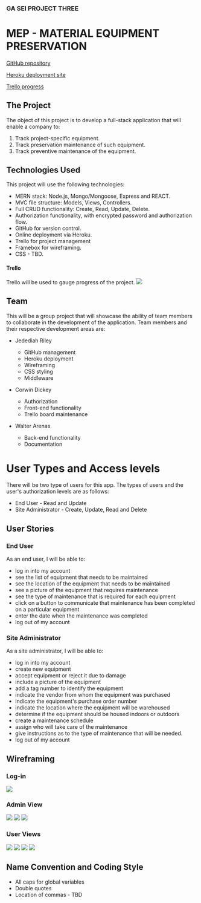 ### GA SEI PROJECT THREE

# MEP - MATERIAL EQUIPMENT PRESERVATION

[GitHub repository](https://github.com/jedediahriley/project_three)

[Heroku deployment site](https://dashboard.heroku.com/apps)

[Trello progress](https://trello.com/b/VFyqkoXg/kanban-board)

## The Project
The object of this project is to develop a full-stack application that will enable a company to:
1. Track project-specific equipment.
2. Track preservation maintenance of such equipment.
3. Track preventive maintenance of the equipment.

## Technologies Used
This project will use the following technologies:

- MERN stack: Node.js, Mongo/Mongoose, Express and REACT.
- MVC file structure: Models, Views, Controllers.
- Full CRUD functionality: Create, Read, Update, Delete.
- Authorization functionality, with encrypted password and authorization flow.
- GitHub for version control.
- Online deployment via Heroku.
- Trello for project management
- Framebox for wireframing.
- CSS - TBD.

#### Trello
Trello will be used to gauge progress of the project.
![](./assets/images/trello-first-image.png)

## Team
This will be a group project that will showcase the ability of team members to collaborate in the development of the application.  Team members and their respective development areas are:

+ Jedediah Riley
    + GitHub management
    + Heroku deployment
    + Wireframing
    + CSS styling
    + Middleware

+ Corwin Dickey
    + Authorization
    + Front-end functionality
    + Trello board maintenance

+ Walter Arenas
    + Back-end functionality
    + Documentation

# User Types and Access levels
There will be two type of users for this app. The types of users and the user's authorization levels are as follows:
- End User - Read and Update
- Site Administrator - Create, Update, Read and Delete

## User Stories

### End User
As an end user, I will be able to:
- log in into my account
- see the list of equipment that needs to be maintained
- see the location of the equipment that needs to be maintained
- see a picture of the equipment that requires maintenance
- see the type of maintenance that is required for each equipment
- click on a button to communicate that maintenance has been completed on a particular equipment
- enter the date when the maintenance was completed
- log out of my account

### Site Administrator
As a site administrator, I will be able to:
- log in into my account
- create new equipment
- accept equipment or reject it due to damage
- include a picture of the equipment
- add a tag number to identify the equipment
- indicate the vendor from whom the equipment was purchased
- indicate the equipment's purchase order number
- indicate the location where the equipment will be warehoused
- determine if the equipment should be housed indoors or outdoors
- create a maintenance schedule
- assign who will take care of the maintenance
- give instructions as to the type of maintenance that will be needed.
- log out of my account

## Wireframing

### Log-in
![](./assets/images/mep-login.png)

### Admin View
![](./assets/images/admin-view-1.png)
![](./assets/images/admin-view-add.png)
![](./assets/images/admin-view-show.png)

### User Views
![](./assets/images/user-view-1.png)
![](./assets/images/user-view-1a.png)
![](./assets/images/user-view-1b.png)
![](./assets/images/user-view-1c.png)

## Name Convention and Coding Style
- All caps for global variables
- Double quotes
- Location of commas - TBD
